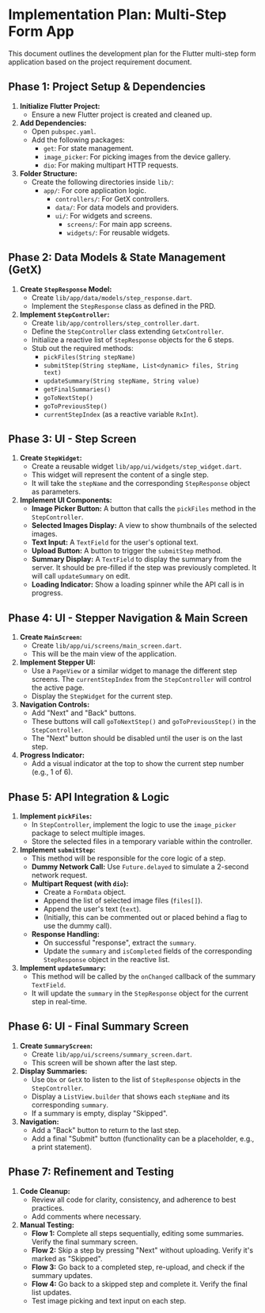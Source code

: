 # Implementation Plan: Multi-Step Form App

This document outlines the development plan for the Flutter multi-step form application based on the project requirement document.

## Phase 1: Project Setup & Dependencies

1.  **Initialize Flutter Project:**
    *   Ensure a new Flutter project is created and cleaned up.
2.  **Add Dependencies:**
    *   Open `pubspec.yaml`.
    *   Add the following packages:
        *   `get`: For state management.
        *   `image_picker`: For picking images from the device gallery.
        *   `dio`: For making multipart HTTP requests.
3.  **Folder Structure:**
    *   Create the following directories inside `lib/`:
        *   `app/`: For core application logic.
            *   `controllers/`: For GetX controllers.
            *   `data/`: For data models and providers.
            *   `ui/`: For widgets and screens.
                *   `screens/`: For main app screens.
                *   `widgets/`: For reusable widgets.

## Phase 2: Data Models & State Management (GetX)

1.  **Create `StepResponse` Model:**
    *   Create `lib/app/data/models/step_response.dart`.
    *   Implement the `StepResponse` class as defined in the PRD.
2.  **Implement `StepController`:**
    *   Create `lib/app/controllers/step_controller.dart`.
    *   Define the `StepController` class extending `GetxController`.
    *   Initialize a reactive list of `StepResponse` objects for the 6 steps.
    *   Stub out the required methods:
        *   `pickFiles(String stepName)`
        *   `submitStep(String stepName, List<dynamic> files, String text)`
        *   `updateSummary(String stepName, String value)`
        *   `getFinalSummaries()`
        *   `goToNextStep()`
        *   `goToPreviousStep()`
        *   `currentStepIndex` (as a reactive variable `RxInt`).

## Phase 3: UI - Step Screen

1.  **Create `StepWidget`:**
    *   Create a reusable widget `lib/app/ui/widgets/step_widget.dart`.
    *   This widget will represent the content of a single step.
    *   It will take the `stepName` and the corresponding `StepResponse` object as parameters.
2.  **Implement UI Components:**
    *   **Image Picker Button:** A button that calls the `pickFiles` method in the `StepController`.
    *   **Selected Images Display:** A view to show thumbnails of the selected images.
    *   **Text Input:** A `TextField` for the user's optional text.
    *   **Upload Button:** A button to trigger the `submitStep` method.
    *   **Summary Display:** A `TextField` to display the summary from the server. It should be pre-filled if the step was previously completed. It will call `updateSummary` on edit.
    *   **Loading Indicator:** Show a loading spinner while the API call is in progress.

## Phase 4: UI - Stepper Navigation & Main Screen

1.  **Create `MainScreen`:**
    *   Create `lib/app/ui/screens/main_screen.dart`.
    *   This will be the main view of the application.
2.  **Implement Stepper UI:**
    *   Use a `PageView` or a similar widget to manage the different step screens. The `currentStepIndex` from the `StepController` will control the active page.
    *   Display the `StepWidget` for the current step.
3.  **Navigation Controls:**
    *   Add "Next" and "Back" buttons.
    *   These buttons will call `goToNextStep()` and `goToPreviousStep()` in the `StepController`.
    *   The "Next" button should be disabled until the user is on the last step.
4.  **Progress Indicator:**
    *   Add a visual indicator at the top to show the current step number (e.g., 1 of 6).

## Phase 5: API Integration & Logic

1.  **Implement `pickFiles`:**
    *   In `StepController`, implement the logic to use the `image_picker` package to select multiple images.
    *   Store the selected files in a temporary variable within the controller.
2.  **Implement `submitStep`:**
    *   This method will be responsible for the core logic of a step.
    *   **Dummy Network Call:** Use `Future.delayed` to simulate a 2-second network request.
    *   **Multipart Request (with `dio`):**
        *   Create a `FormData` object.
        *   Append the list of selected image files (`files[]`).
        *   Append the user's text (`text`).
        *   (Initially, this can be commented out or placed behind a flag to use the dummy call).
    *   **Response Handling:**
        *   On successful "response", extract the `summary`.
        *   Update the `summary` and `isCompleted` fields of the corresponding `StepResponse` object in the reactive list.
3.  **Implement `updateSummary`:**
    *   This method will be called by the `onChanged` callback of the summary `TextField`.
    *   It will update the `summary` in the `StepResponse` object for the current step in real-time.

## Phase 6: UI - Final Summary Screen

1.  **Create `SummaryScreen`:**
    *   Create `lib/app/ui/screens/summary_screen.dart`.
    *   This screen will be shown after the last step.
2.  **Display Summaries:**
    *   Use `Obx` or `GetX` to listen to the list of `StepResponse` objects in the `StepController`.
    *   Display a `ListView.builder` that shows each `stepName` and its corresponding `summary`.
    *   If a summary is empty, display "Skipped".
3.  **Navigation:**
    *   Add a "Back" button to return to the last step.
    *   Add a final "Submit" button (functionality can be a placeholder, e.g., a print statement).

## Phase 7: Refinement and Testing

1.  **Code Cleanup:**
    *   Review all code for clarity, consistency, and adherence to best practices.
    *   Add comments where necessary.
2.  **Manual Testing:**
    *   **Flow 1:** Complete all steps sequentially, editing some summaries. Verify the final summary screen.
    *   **Flow 2:** Skip a step by pressing "Next" without uploading. Verify it's marked as "Skipped".
    *   **Flow 3:** Go back to a completed step, re-upload, and check if the summary updates.
    *   **Flow 4:** Go back to a skipped step and complete it. Verify the final list updates.
    *   Test image picking and text input on each step.
